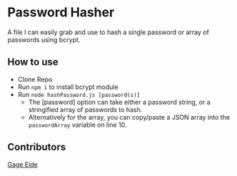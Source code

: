 # Password Hasher

A file I can easily grab and use to hash a single password or array of passwords using bcrypt.

## How to use

- Clone Repo
- Run `npm i` to install bcrypt module
- Run `node hashPassword.js [password(s)]`
    - The [password] option can take either a password string, or a stringified array of passwords to hash.
    - Alternatively for the array, you can copy/paste a JSON array into the `passwordArray` variable on line 10.

## Contributors
  [Gage Eide](https://github.com/gage117)